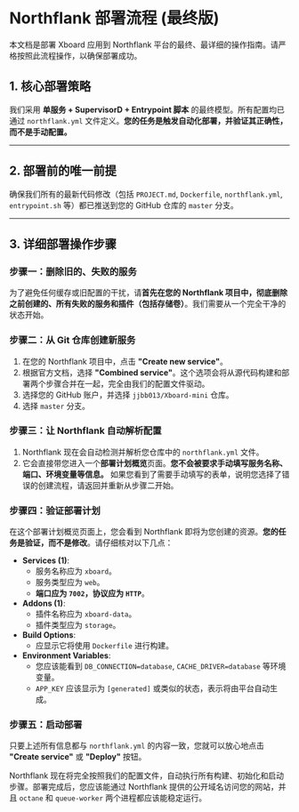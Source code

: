 # Northflank 部署流程 (最终版)

本文档是部署 Xboard 应用到 Northflank 平台的最终、最详细的操作指南。请严格按照此流程操作，以确保部署成功。

## 1. 核心部署策略

我们采用 **单服务 + SupervisorD + Entrypoint 脚本** 的最终模型。所有配置均已通过 `northflank.yml` 文件定义。**您的任务是触发自动化部署，并验证其正确性，而不是手动配置。**

---

## 2. 部署前的唯一前提

确保我们所有的最新代码修改（包括 `PROJECT.md`, `Dockerfile`, `northflank.yml`, `entrypoint.sh` 等）都已推送到您的 GitHub 仓库的 `master` 分支。

---

## 3. 详细部署操作步骤

### 步骤一：删除旧的、失败的服务

为了避免任何缓存或旧配置的干扰，请**首先在您的 Northflank 项目中，彻底删除之前创建的、所有失败的服务和插件（包括存储卷）**。我们需要从一个完全干净的状态开始。

### 步骤二：从 Git 仓库创建新服务

1.  在您的 Northflank 项目中，点击 **"Create new service"**。
2.  根据官方文档，选择 **"Combined service"**。这个选项会将从源代码构建和部署两个步骤合并在一起，完全由我们的配置文件驱动。
3.  选择您的 GitHub 账户，并选择 `jjbb013/Xboard-mini` 仓库。
4.  选择 `master` 分支。

### 步骤三：让 Northflank 自动解析配置

1.  Northflank 现在会自动检测并解析您仓库中的 `northflank.yml` 文件。
2.  它会直接带您进入一个**部署计划概览**页面。**您不会被要求手动填写服务名称、端口、环境变量等信息。** 如果您看到了需要手动填写的表单，说明您选择了错误的创建流程，请返回并重新从步骤二开始。

### 步骤四：验证部署计划

在这个部署计划概览页面上，您会看到 Northflank 即将为您创建的资源。**您的任务是验证，而不是修改**。请仔细核对以下几点：

-   **Services (1)**:
    -   服务名称应为 `xboard`。
    -   服务类型应为 `web`。
    -   **端口应为 `7002`，协议应为 `HTTP`**。
-   **Addons (1)**:
    -   插件名称应为 `xboard-data`。
    -   插件类型应为 `storage`。
-   **Build Options**:
    -   应显示它将使用 `Dockerfile` 进行构建。
-   **Environment Variables**:
    -   您应该能看到 `DB_CONNECTION=database`, `CACHE_DRIVER=database` 等环境变量。
    -   `APP_KEY` 应该显示为 `[generated]` 或类似的状态，表示将由平台自动生成。

### 步骤五：启动部署

只要上述所有信息都与 `northflank.yml` 的内容一致，您就可以放心地点击 **"Create service"** 或 **"Deploy"** 按钮。

Northflank 现在将完全按照我们的配置文件，自动执行所有构建、初始化和启动步骤。部署完成后，您应该能通过 Northflank 提供的公开域名访问您的网站，并且 `octane` 和 `queue-worker` 两个进程都应该能稳定运行。
